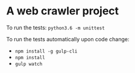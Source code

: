 # A web crawler project

To run the tests: `python3.6 -m unittest`

To run the tests automatically upon code change:
* `npm install -g gulp-cli`
* `npm install`
* `gulp watch`
